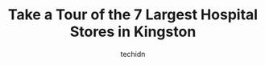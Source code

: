 ---
layout: ampstory
image: https://i0.wp.com/www.auto.or.id/wp-content/uploads/2023/06/kingston-general-hospital-emergency-room-0-kingston-1686326588.jpeg?resize=640,853
author: techidn
featured: false
description: Kingston, Ontario, Canada is a haven for Hospital enthusiasts, boasting an impressive array of 7 top-notch establishments. Whether youre a seasoned connoisseur or simply curious to explore 
title: Take a Tour of the 7 Largest Hospital Stores in Kingston
cover:
   title: Take a Tour of the 7 Largest Hospital Stores in Kingston
   subtitle: AUTO.OR.ID
   background: https://www.auto.or.id/wp-content/uploads/2023/06/kingston-general-hospital-emergency-room-0-kingston-1686326588.jpeg

pages: 
 - layout: thirds
   top: <h1>#1 Providence Care Hospital - Providence Care</h1>
   bottom: "<p>My step father was on Heritage 2.  The staff were amazing, he was not the easiest man to care for but they went above and beyond to make him feel comfortable to the point</p>"
   background: https://www.auto.or.id/wp-content/uploads/2023/06/kingston-general-hospital-emergency-room-1-kingston-1686326589.jpeg
   backgroundblur: true
 - layout: thirds
   top: <h1>#2 Native Patients Services</h1>
   bottom: "<p>176 Johnson St, Kingston, ON K7L 1Y1, Canada</p>"
   background: https://images.unsplash.com/photo-1614687153862-b0e115ebcef1?ixlib=rb-4.0.3&ixid=MnwxMjA3fDB8MHxwaG90by1wYWdlfHx8fGVufDB8fHx8&auto=format&fit=crop&w=640&h=853&q=80
   cta:
      link: https://www.auto.or.id/take-a-tour-of-the-7-largest-hospital-stores-in-kingston/
      text: Take a Tour of the 7 Largest Hospital Stores in Kingston
 - layout: thirds
   top: <h1>#3 Kingston General Hospital Emergency Room</h1>
   bottom: "<p>76 Stuart St, Kingston, ON K7L 2V7, Canada</p>"
   background: https://images.unsplash.com/photo-1623564493214-6137dff043ad?ixlib=rb-4.0.3&ixid=MnwxMjA3fDB8MHxwaG90by1wYWdlfHx8fGVufDB8fHx8&auto=format&fit=crop&w=640&h=853&q=80
   cta:
      link: https://www.auto.or.id/take-a-tour-of-the-7-largest-hospital-stores-in-kingston/
      text: Take a Tour of the 7 Largest Hospital Stores in Kingston
 - layout: thirds
   top: <h1>#4 Kingston General Hospital</h1>
   bottom: "<p>76 Stuart St, Kingston, ON K7L 2V7, Canada</p>"
   background: https://images.unsplash.com/photo-1508974576580-36a2f92ad3bc?ixlib=rb-4.0.3&ixid=MnwxMjA3fDB8MHxwaG90by1wYWdlfHx8fGVufDB8fHx8&auto=format&fit=crop&w=640&h=853&q=80
   cta:
      link: https://www.auto.or.id/take-a-tour-of-the-7-largest-hospital-stores-in-kingston/
      text: Take a Tour of the 7 Largest Hospital Stores in Kingston
 - layout: thirds
   top: <h1>#5 St. Marys Of the lake Hospital</h1>
   bottom: "<p>340 Union St, Kingston, ON K7L 4E6, Canada</p>"
   background: https://images.unsplash.com/photo-1608506876688-ab805ee6c2c6?ixlib=rb-4.0.3&ixid=MnwxMjA3fDB8MHxwaG90by1wYWdlfHx8fGVufDB8fHx8&auto=format&fit=crop&w=640&h=853&q=80
   cta:
      link: https://www.auto.or.id/take-a-tour-of-the-7-largest-hospital-stores-in-kingston/
      text: Take a Tour of the 7 Largest Hospital Stores in Kingston
 - layout: thirds
   top: <h1>#6 Hospital Alliance Group</h1>
   bottom: "<p>764 Baker Crescent, Kingston, ON K7M 6P6, Canada</p>"
   background: https://images.unsplash.com/photo-1594502225401-a9eab8b405dd?ixlib=rb-4.0.3&ixid=MnwxMjA3fDB8MHxwaG90by1wYWdlfHx8fGVufDB8fHx8&auto=format&fit=crop&w=640&h=853&q=80
   cta:
      link: https://www.auto.or.id/take-a-tour-of-the-7-largest-hospital-stores-in-kingston/
      text: Take a Tour of the 7 Largest Hospital Stores in Kingston
 - layout: thirds
   top: <h1>#7 Hotel Dieu Hospital</h1>
   bottom: "<p>240 Brock St, Kingston, ON K7L 1S4, Canada</p>"
   background: https://images.unsplash.com/photo-1632275231320-f1bc3a16a414?ixlib=rb-4.0.3&ixid=MnwxMjA3fDB8MHxwaG90by1wYWdlfHx8fGVufDB8fHx8&auto=format&fit=crop&w=640&h=853&q=80
   cta:
      link: https://www.auto.or.id/take-a-tour-of-the-7-largest-hospital-stores-in-kingston/
      text: Take a Tour of the 7 Largest Hospital Stores in Kingston
 - layout: thirds
   middle: Continue reading...
   background: https://images.unsplash.com/photo-1530675706010-bc677ce30ab6?ixlib=rb-4.0.3&ixid=MnwxMjA3fDB8MHxwaG90by1wYWdlfHx8fGVufDB8fHx8&auto=format&fit=crop&w=640&h=853&q=80
   cta:
      link: https://www.auto.or.id/take-a-tour-of-the-7-largest-hospital-stores-in-kingston/
      text: Take a Tour of the 7 Largest Hospital Stores in Kingston

---